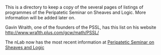 This is a directory to keep a copy of the several pages of listings of programmes of the Peripatetic Seminar on Sheaves and Logic.
More information will be added later on.

Gavin Wraith, one of the founders of the PSSL, has this list on his website 
http://www.wra1th.plus.com/gcw/math/PSSL/

The nLab now has the most recent information at 
[Peripatetic Seminar on Sheaves and Logic ](https://ncatlab.org/nlab/show/Peripatetic+Seminar+on+Sheaves+and+Logic)
